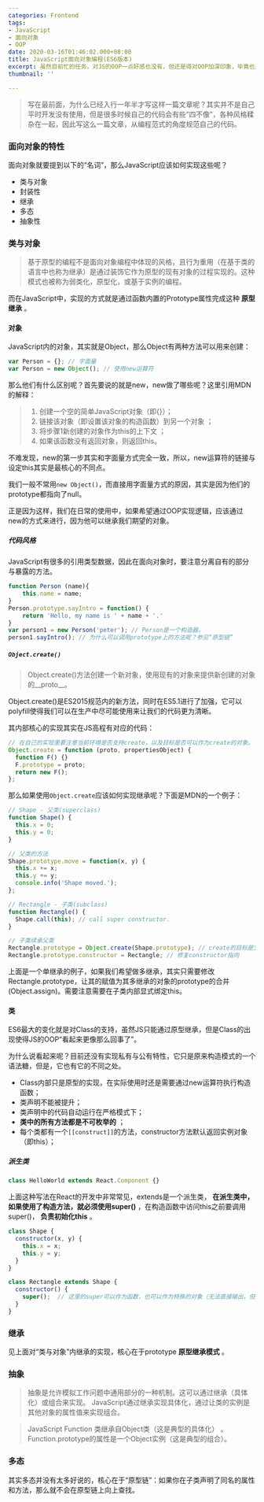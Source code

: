 ```yaml
---
categories: Frontend
tags:
- JavaScript
- 面向对象
- OOP
date: 2020-03-16T01:46:02.000+08:00
title: JavaScript面向对象编程(ES6版本)
excerpt: 虽然目前忙的任务，对JS的OOP一点好感也没有，但还是得对OOP加深印象，毕竟也是一种经典的范式（所以说，用的好是经典，用的不好是神经，当年C++写OOP就满糟糕的……）
thumbnail: ''

---
```

> 写在最前面，为什么已经入行一年半才写这样一篇文章呢？其实并不是自己平时开发没有使用，但是很多时候自己的代码会有些“四不像”，各种风格糅杂在一起，因此写这么一篇文章，从编程范式的角度规范自己的代码。

### 面向对象的特性

面向对象就要提到以下的“名词”，那么JavaScript应该如何实现这些呢？

- 类与对象
- 封装性
- 继承
- 多态
- 抽象性

### 类与对象

> 基于原型的编程不是面向对象编程中体现的风格，且行为重用（在基于类的语言中也称为继承）是通过装饰它作为原型的现有对象的过程实现的。这种模式也被称为弱类化，原型化，或基于实例的编程。

而在JavaScript中，实现的方式就是通过函数内置的Prototype属性完成这种 __原型继承__ 。

#### 对象

JavaScript内的对象，其实就是Object，那么Object有两种方法可以用来创建：

```javascript
var Person = {}; // 字面量
var Person = new Object(); // 使用new运算符
```

那么他们有什么区别呢？首先要说的就是new，new做了哪些呢？这里引用MDN的解释：

> 1. 创建一个空的简单JavaScript对象（即{}）；
> 2. 链接该对象（即设置该对象的构造函数）到另一个对象 ；
> 3. 将步骤1新创建的对象作为this的上下文 ；
> 4. 如果该函数没有返回对象，则返回this。

不难发现，new的第一步其实和字面量方式完全一致，所以，new运算符的链接与设定this其实是最核心的不同点。

我们一般不常用`new Object()`，而直接用字面量方式的原因，其实是因为他们的prototype都指向了null。

正是因为这样，我们在日常的使用中，如果希望通过OOP实现逻辑，应该通过new的方式来进行，因为他可以继承我们期望的对象。

##### 代码风格

JavaScript有很多的引用类型数据，因此在面向对象时，要注意分离自有的部分与暴露的方法。

```javascript
function Person (name){
	this.name = name;
}
Person.prototype.sayIntro = function() {
	return 'Hello, my name is ' + name + '.'
}
var person1 = new Person('peter'); // Person是一个构造器。
person1.sayIntro(); // 为什么可以调用prototype上的方法呢？参见“原型链”
```

##### `Object.create()`

> Object.create()方法创建一个新对象，使用现有的对象来提供新创建的对象的__proto__。

Object.create()是ES2015规范内的新方法，同时在ES5.1进行了加强，它可以polyfill使得我们可以在生产中尽可能使用来让我们的代码更为清晰。

其内部核心的实现其实在JS高程有对应的代码：

```javascript
// 在自己的实现里要注意当前环境是否支持create，以及目标是否可以作为create的对象。
Object.create = function (proto, propertiesObject) {
  function F() {}
  F.prototype = proto;
  return new F();
};
```

那么如果使用`Object.create`应该如何实现继承呢？下面是MDN的一个例子：

```javascript
// Shape - 父类(superclass)
function Shape() {
  this.x = 0;
  this.y = 0;
}

// 父类的方法
Shape.prototype.move = function(x, y) {
  this.x += x;
  this.y += y;
  console.info('Shape moved.');
};

// Rectangle - 子类(subclass)
function Rectangle() {
  Shape.call(this); // call super constructor.
}

// 子类续承父类
Rectangle.prototype = Object.create(Shape.prototype); // create的目标是父类的prototype，注意，JS的继承是原型继承。
Rectangle.prototype.constructor = Rectangle; // 修复constructor指向
```

上面是一个单继承的例子，如果我们希望做多继承，其实只需要修改Rectangle.prototype，让其的赋值为其多继承的对象的prototype的合并(Object.assign)。需要注意需要在子类内部显式绑定this。

#### 类

ES6最大的变化就是对Class的支持，虽然JS只能通过原型继承，但是Class的出现使得JS的OOP“看起来更像那么回事了”。

为什么说看起来呢？目前还没有实现私有与公有特性，它只是原来构造模式的一个语法糖，但是，它也有它的不同之处。

- Class内部只是原型的实现，在实际使用时还是需要通过new运算符执行构造函数；
- 类声明不能被提升；
- 类声明中的代码自动运行在严格模式下；
- __类中的所有方法都是不可枚举的__ ；
- 每个类都有一个`[[construct]]`的方法，constructor方法默认返回实例对象（即this）；

##### 派生类

```javascript
class HelloWorld extends React.Component {}
```

上面这种写法在React的开发中非常常见，extends是一个派生类， __在派生类中，如果使用了构造方法，就必须使用super()__ ，在构造函数中访问this之前要调用super()， __负责初始化this__ 。

```javascript
class Shape {
  constructor(x, y) {
    this.x = x;
    this.y = y;
  }
}

class Rectangle extends Shape {
  constructor() {
    super();  // 这里的super可以作为函数，也可以作为特殊的对象（无法直接输出，但是可以设置属性）。
  }
}
```

### 继承

见上面对“类与对象”内继承的实现，核心在于prototype __原型继承模式__ 。

### 抽象

> 抽象是允许模拟工作问题中通用部分的一种机制。这可以通过继承（具体化）或组合来实现。
> JavaScript通过继承实现具体化，通过让类的实例是其他对象的属性值来实现组合。

> JavaScript Function 类继承自Object类（这是典型的具体化） 。Function.prototype的属性是一个Object实例（这是典型的组合）。

### 多态

其实多态并没有太多好说的，核心在于“原型链”：如果你在子类声明了同名的属性和方法，那么就不会在原型链上向上查找。